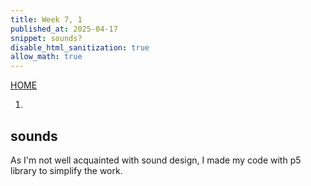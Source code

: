 ```yaml
---
title: Week 7, 1
published_at: 2025-04-17
snippet: sounds?
disable_html_sanitization: true
allow_math: true
---
```

[HOME](https://kc-yeo-creative-co-37.deno.dev/)

1. []()

## sounds
As I'm not well acquainted with sound design, I made my code with p5 library to simplify the work. 

## 

        